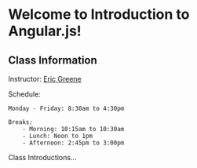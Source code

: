 # Welcome to Introduction to Angular.js!

## Class Information

Instructor: [Eric Greene](https://www.linkedin.com/in/ericwgreene)

Schedule:

	Monday - Friday: 8:30am to 4:30pm

	Breaks:
		- Morning: 10:15am to 10:30am
		- Lunch: Noon to 1pm
		- Afternoon: 2:45pm to 3:00pm

Class Introductions...
